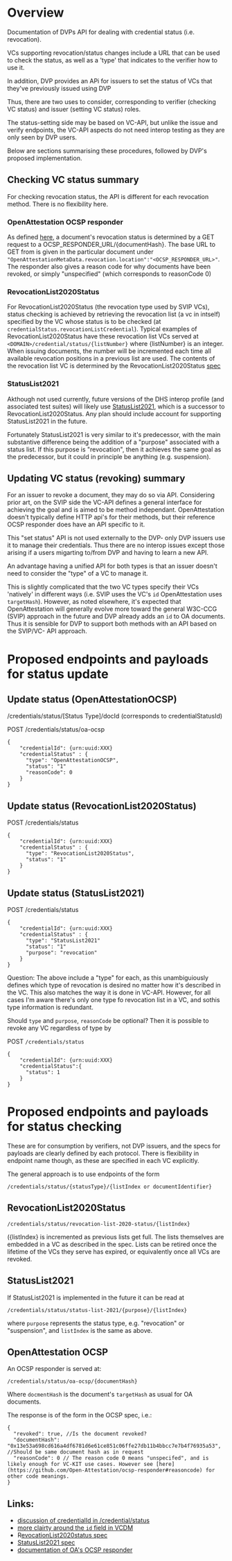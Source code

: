 # Overview

Documentation of DVPs API for dealing with credential status (i.e.
revocation).

VCs supporting revocation/status changes include a URL that can be used to
check the status, as well as a 'type' that indicates to the verifier how to
use it.

In addition, DVP provides an APi for issuers to set the status of VCs that
they've previously issued using DVP

Thus, there are two uses to consider, corresponding to verifier (checking VC
status) and issuer (setting VC status) roles.

The status-setting side may be based on VC-API, but unlike the issue and
verify endpoints, the VC-API aspects do not need interop testing as they are
only seen by DVP users.

Below are sections summarising these procedures, followed by DVP's proposed
implementation.


## Checking VC status summary

For checking revocation status, the API is different for each revocation
method. There is no flexibility here.

### OpenAttestation OCSP responder

As defined [here](https://github.com/Open-Attestation/ocsp-responder), a
document's revocation status is determined by a GET request to a
OCSP_RESPONDER_URL/{documentHash}. The base URL to GET from is given in the
particular document under
`"OpenAttestationMetaData.revocation.location":"<OCSP_RESPONDER_URL>"`. The
responder also gives a reason code for why documents have been revoked, or
simply "unspecified" (which corresponds to reasonCode 0)

  

### RevocationList2020Status

For RevocationList2020Status (the revocation type used by SVIP VCs), status
checking is achieved by retrieving the revocation list (a vc in intself)
specified by the VC whose status is to be checked (at
`credentialStatus.revocationListCredential`). Typical examples of
RevocationList2020Status have these revocation list VCs served at
`<DOMAIN>/credential/status/{listNumber}` where {listNumber} is an integer.
When issuing documents, the number will be incremented each time all available
revocation positions in a previous list are used. The contents of the
revocation list VC is determined by the RevocationList2020Status
[spec](https://w3c-ccg.github.io/vc-status-rl-2020/#revocationlist2020status)

### StatusList2021

Akthough not used currently, future versions of the DHS interop profile (and
associated test suites) will likely use
[StatusList2021](https://w3c.github.io/vc-status-list-2021/), which is a
successor to RevocationList2020Status. Any plan should include account for
supporting StatusList2021 in the future.

Fortunately StatusList2021 is very similar to it's predecessor, with the main
substantive difference being the addition of a "purpose" associated with a
status list. If this purpose is "revocation", then it achieves the same goal
as the predecessor, but it could in principle be anything (e.g. suspension).

## Updating VC status (revoking) summary

For an issuer to revoke a document, they may do so via API. Considering prior
art, on the SVIP side the VC-API defines a general interface for achieving the
goal and is aimed to be method independant. OpenAttestation doesn't typically
define HTTP api's for their methods, but their reference OCSP responder does
have an API specific to it.

This "set status" API is not used externally to the DVP- only DVP issuers use
it to manage their credentials. Thus there are no interop issues except those
arising if a users migarting to/from DVP and having to learn a new API.

An advantage having a unified API for both types is that an issuer doesn't
need to consider the "type" of a VC to manage it.

This is slightly complicated that the two VC types specify their VCs
'natively' in different ways (i.e. SVIP uses the VC's `id` OpenAttestation
uses `targetHash`). However, as noted elsewhere, it's expected that
OpenAttestation will generally evolve more toward the general W3C-CCG (SVIP)
approach in the future and DVP already adds an `id` to OA documents. Thus it
is sensible for DVP to support both methods with an API based on the SVIP/VC-
API approach.

# Proposed endpoints and payloads for status update

## Update status (OpenAttestationOCSP)

/credentials/status/[Status Type]/docId (corresponds to credentialStatusId)

POST /credentials/status/oa-ocsp

    
    
    {
        "credentialId": {urn:uuid:XXX}
        "credentialStatus" : {
          "type": "OpenAttestationOCSP",
          "status": "1" 
          "reasonCode": 0
        }
    }
    

## Update status (RevocationList2020Status)

POST /credentials/status

    
    
    {
        "credentialId": {urn:uuid:XXX}
        "credentialStatus" : {
          "type": "RevocationList2020Status",
          "status": "1" 
        }
    }
    

## Update status (StatusList2021)

POST /credentials/status

    
    
    {
        "credentialId": {urn:uuid:XXX}
        "credentialStatus" : {
          "type": "StatusList2021"
          "status": "1" 
          "purpose": "revocation"
        }
    }
    

Question: The above include a "type" for each, as this unambiguiously defines
which type of revocation is desired no matter how it's described in the VC.
This also matches the way it is done in VC-API. However, for all cases I'm
aware there's only one type fo revocation list in a VC, and sothis type
information is redundant.

Should `type` and `purpose`, `reasonCode` be optional? Then it is possible to
revoke any VC regardless of type by

POST `/credentials/status`

    
    
    {
        "credentialId": {urn:uuid:XXX}
        "credentialStatus":{
          "status": 1
        }
    }
    

# Proposed endpoints and payloads for status checking

These are for consumption by verifiers, not DVP issuers, and the specs for
payloads are clearly defined by each protocol. There is flexibility in
endpoint name though, as these are specified in each VC explicitly.

  

The general approach is to use endpoints of the form

`/credentials/status/{statusType}/{listIndex or documentIdentifier}`

## RevocationList2020Status

`/credentials/status/revocation-list-2020-status/{listIndex}`

  

({listIndex} is incremented as previous lists get full. The lists themselves
are embedded in a VC as described in the spec. Lists can be retired once the
lifetime of the VCs they serve has expired, or equivalently once all VCs are
revoked.

## StatusList2021

If StatusList2021 is implemented in the future it can be read at

`/credentials/status/status-list-2021/{purpose}/{listIndex}`

where `purpose` represents the status type, e.g. "revocation" or "suspension",
and `listIndex` is the same as above.

  

## OpenAttestation OCSP

An OCSP responder is served at:

`/credentials/status/oa-ocsp/{documentHash}`

  

Where `docmentHash` is the document's `targetHash` as usual for OA documents.

The response is of the form in the OCSP spec, i.e.:

    
    
    {
      "revoked": true, //Is the document revoked? 
      "documentHash": "0x13e53a698cd616a4df6781d6e61ce851c06ffe27db11b4bbcc7e7b4f76935a53", //Should be same document hash as in request
      "reasonCode": 0 // The reason code 0 means "unspecifed", and is likely enough for VC-KIT use cases. However see [here](https://github.com/Open-Attestation/ocsp-responder#reasoncode) for other code meanings.
    } 
    

## Links:

  * [discussion of credentialId in /credential/status](https://github.com/w3c-ccg/vc-api/issues/126)
  * [more clairty around the `id` field in VCDM](https://github.com/w3c/vc-data-model/issues/973)
  * R[evocationList2020status spec](https://w3c-ccg.github.io/vc-status-rl-2020/#revocationlist2020status)
  * [StatusList2021 spec](https://w3c.github.io/vc-status-list-2021/)
  * [documentation of OA's OCSP responder](https://github.com/Open-Attestation/ocsp-responder/blob/main/README.md)



